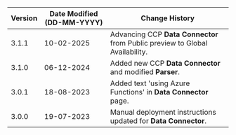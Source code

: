 | **Version** | **Date Modified (DD-MM-YYYY)** | **Change History**                                                 |
|-------------|--------------------------------|--------------------------------------------------------------------|
| 3.1.1       | 10-02-2025                     | Advancing CCP **Data Connector** from Public preview to Global Availability.|
| 3.1.0       | 06-12-2024                     | Added new CCP **Data Connector** and modified **Parser**.           |
| 3.0.1       | 18-08-2023                     | Added text 'using Azure Functions' in **Data Connector** page.      |
| 3.0.0       | 19-07-2023                     | Manual deployment instructions updated for **Data Connector**.		|